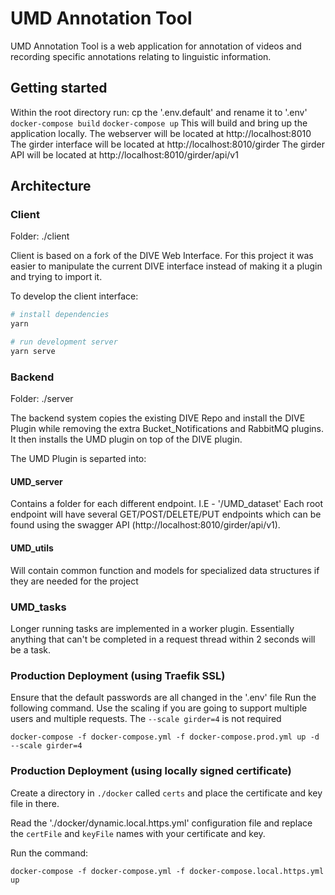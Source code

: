 # UMD Annotation Tool

UMD Annotation Tool is a web application for annotation of videos and recording specific annotations relating to linguistic information.

## Getting started

Within the root directory run:
cp the '.env.default' and rename it to '.env'
`docker-compose build`
`docker-compose up`
This will build and bring up the application locally.
The webserver will be located at http://localhost:8010
The girder interface will be located at http://localhost:8010/girder
The girder API will be located at http://localhost:8010/girder/api/v1

## Architecture

### Client

Folder: ./client

Client is based on a fork of the DIVE Web Interface.  For this project it was easier to manipulate the current DIVE interface instead of making it a plugin and trying to import it. 

To develop the client interface:
``` bash
# install dependencies
yarn

# run development server
yarn serve

```

### Backend

Folder: ./server

The backend system copies the existing DIVE Repo and install the DIVE Plugin while removing the extra Bucket_Notifications and RabbitMQ plugins.
It then installs the UMD plugin on top of the DIVE plugin.

The UMD Plugin is separted into:

#### UMD_server

Contains a folder for each different endpoint.
I.E - '/UMD_dataset'
Each root endpoint will have several GET/POST/DELETE/PUT endpoints which can be found using the swagger API (http://localhost:8010/girder/api/v1).

#### UMD_utils

Will contain common function and models for specialized data structures if they are needed for the project
### UMD_tasks

Longer running tasks are implemented in a worker plugin.  Essentially anything that can't be completed in a request thread within 2 seconds will be a task.

### Production Deployment (using Traefik SSL)

Ensure that the default passwords are all changed in the '.env' file
Run the following command.  Use the scaling if you are going to support multiple users and multiple requests.  The `--scale girder=4` is not required

`docker-compose -f docker-compose.yml -f docker-compose.prod.yml up -d --scale girder=4`

### Production Deployment (using locally signed certificate)

Create a directory in `./docker` called `certs` and place the certificate and key file in there.

Read the './docker/dynamic.local.https.yml' configuration file and replace the `certFile` and `keyFile` names with your certificate and key.

Run the command:

`docker-compose -f docker-compose.yml -f docker-compose.local.https.yml up`





